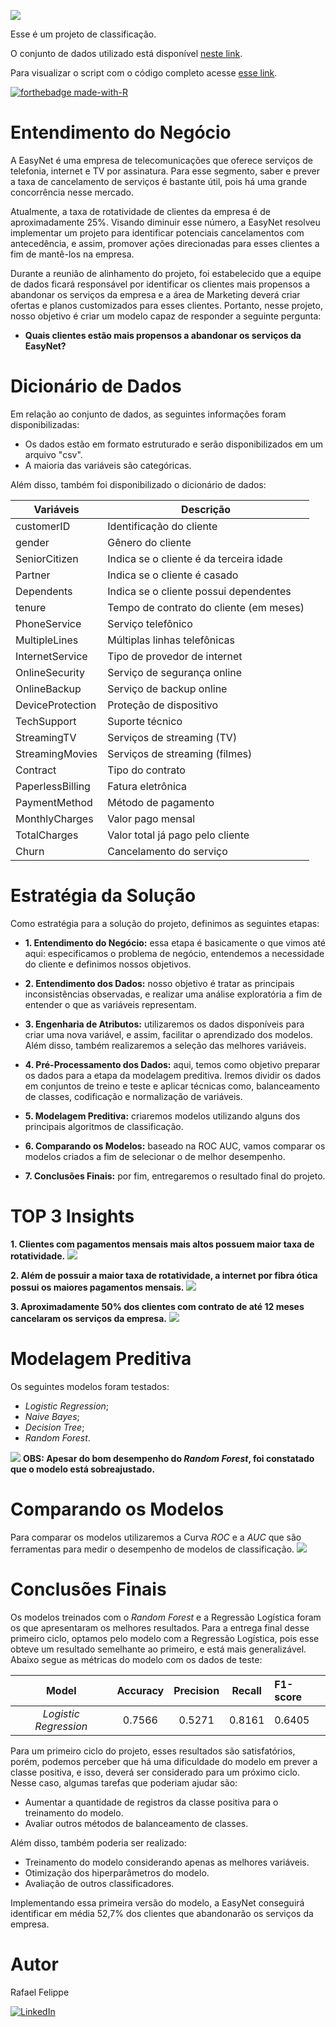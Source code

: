 ![](figures/EasyNet.png)

Esse é um projeto de classificação.

O conjunto de dados utilizado está disponível [neste link](https://www.kaggle.com/blastchar/telco-customer-churn). 

Para visualizar o script com o código completo acesse [esse link](https://ds-rafaelfelippe.github.io/projetos/Projeto_CustomerChurn.html).

[![forthebadge made-with-R](figures/R.png)](https://www.r-project.org/)

# Entendimento do Negócio

A EasyNet é uma empresa de telecomunicações que oferece serviços de telefonia, internet e TV por assinatura. Para esse segmento, saber e prever a taxa de cancelamento de serviços é bastante útil, pois há uma grande concorrência nesse mercado.

Atualmente, a taxa de rotatividade de clientes da empresa é de aproximadamente 25%. Visando diminuir esse número, a EasyNet resolveu implementar um projeto para identificar potenciais cancelamentos com antecedência, e assim, promover ações direcionadas para esses clientes a fim de mantê-los na empresa.

Durante a reunião de alinhamento do projeto, foi estabelecido que a equipe de dados ficará responsável por identificar os clientes mais propensos a abandonar os serviços da empresa e a área de Marketing deverá criar ofertas e planos customizados para esses clientes. Portanto, nesse projeto, nosso objetivo é criar um modelo capaz de responder a seguinte pergunta:

- **Quais clientes estão mais propensos a abandonar os serviços da EasyNet?**

# Dicionário de Dados

Em relação ao conjunto de dados, as seguintes informações foram disponibilizadas:

- Os dados estão em formato estruturado e serão disponibilizados em um arquivo "csv".
- A maioria das variáveis são categóricas.

Além disso, também foi disponibilizado o dicionário de dados:

| Variáveis         | Descrição                                  |
| ----------------- | ------------------------------------------ |
| customerID        | Identificação do cliente                   |                          
| gender            | Gênero do cliente                          |
| SeniorCitizen     | Indica se o cliente é da terceira idade    |
| Partner           | Indica se o cliente é casado               |
| Dependents        | Indica se o cliente possui dependentes     |
| tenure            | Tempo de contrato do cliente (em meses)    |
| PhoneService      | Serviço telefônico                         |
| MultipleLines     | Múltiplas linhas telefônicas               |
| InternetService   | Tipo de provedor de internet               |
| OnlineSecurity    | Serviço de segurança online                |
| OnlineBackup      | Serviço de backup online                   |
| DeviceProtection  | Proteção de dispositivo                    |
| TechSupport       | Suporte técnico                            |
| StreamingTV       | Serviços de streaming (TV)                 |
| StreamingMovies   | Serviços de streaming (filmes)             |
| Contract          | Tipo do contrato                           |
| PaperlessBilling  | Fatura eletrônica                          |
| PaymentMethod     | Método de pagamento                        |
| MonthlyCharges    | Valor pago mensal                          |
| TotalCharges      | Valor total já pago pelo cliente           |
| Churn             | Cancelamento do serviço                    |

# Estratégia da Solução

Como estratégia para a solução do projeto, definimos as seguintes etapas:

- **1. Entendimento do Negócio:** essa etapa é basicamente o que vimos até aqui: especificamos o problema de negócio, entendemos a necessidade do cliente e definimos nossos objetivos.

- **2. Entendimento dos Dados:** nosso objetivo é tratar as principais inconsistências observadas, e realizar uma análise exploratória a fim de entender o que as variáveis representam.

- **3. Engenharia de Atributos:** utilizaremos os dados disponíveis para criar uma nova variável, e assim, facilitar o aprendizado dos modelos. Além disso, também realizaremos a seleção das melhores variáveis.

- **4. Pré-Processamento dos Dados:** aqui, temos como objetivo preparar os dados para a etapa da modelagem preditiva. Iremos dividir os dados em conjuntos de treino e teste e aplicar técnicas como, balanceamento de classes, codificação e normalização de variáveis.

- **5. Modelagem Preditiva:** criaremos modelos utilizando alguns dos principais algoritmos de classificação.

- **6. Comparando os Modelos:** baseado na ROC AUC, vamos comparar os modelos criados a fim de selecionar o de melhor desempenho.

- **7. Conclusões Finais:** por fim, entregaremos o resultado final do projeto.

# TOP 3 Insights 

**1. Clientes com pagamentos mensais mais altos possuem maior taxa de rotatividade.**
![](figures/EDA1.png)

**2. Além de possuir a maior taxa de rotatividade, a internet por fibra ótica possui os maiores pagamentos mensais.**
![](figures/EDA2.png)

**3. Aproximadamente 50% dos clientes com contrato de até 12 meses cancelaram os serviços da empresa.**
![](figures/EDA3.png)

# Modelagem Preditiva

Os seguintes modelos foram testados:

- *Logistic Regression*;
- *Naive Bayes*;
- *Decision Tree*;
- *Random Forest*.

![](figures/ModelSelection.png)
**OBS: Apesar do bom desempenho do *Random Forest*, foi constatado que o modelo está sobreajustado.**

# Comparando os Modelos

Para comparar os modelos utilizaremos a Curva *ROC* e a *AUC* que são ferramentas para medir o desempenho de modelos de classificação.
![](figures/ROCAUC.png)

# Conclusões Finais

Os modelos treinados com o *Random Forest* e a Regressão Logística foram os que apresentaram os melhores resultados. Para a entrega final desse primeiro ciclo, optamos pelo modelo com a Regressão Logística, pois esse obteve um resultado semelhante ao primeiro, e está mais generalizável. Abaixo segue as métricas do modelo com os dados de teste:

| **Model**              | **Accuracy**    | **Precision**    | **Recall**    | **F1-score**    |
|:----------------------:|:---------------:|:----------------:|:-------------:|:----------------|
| *Logistic Regression*	 | 0.7566          | 0.5271	          | 0.8161        | 0.6405          |

Para um primeiro ciclo do projeto, esses resultados são satisfatórios, porém, podemos perceber que há uma dificuldade do modelo em prever a classe positiva, e isso, deverá ser considerado para um próximo ciclo. Nesse caso, algumas tarefas que poderiam ajudar são:

- Aumentar a quantidade de registros da classe positiva para o treinamento do modelo.
- Avaliar outros métodos de balanceamento de classes.

Além disso, também poderia ser realizado:

- Treinamento do modelo considerando apenas as melhores variáveis.
- Otimização dos hiperparâmetros do modelo.
- Avaliação de outros classificadores.

Implementando essa primeira versão do modelo, a EasyNet conseguirá identificar em média 52,7% dos clientes que abandonarão os serviços da empresa.

# Autor

Rafael Felippe  

[<img alt="LinkedIn" src="https://img.shields.io/badge/LinkedIn-0077B5?style=for-the-badge&logo=linkedin&logoColor=white"/>](https://www.linkedin.com/in/rafaelfelippe/)
